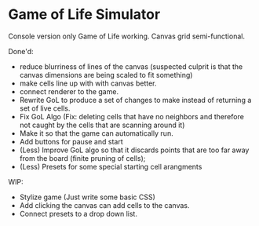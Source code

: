 # Game of Life Simulator
Console version only Game of Life working.
Canvas grid semi-functional.

Done'd:
- reduce blurriness of lines of the canvas (suspected culprit is that the canvas dimensions are being scaled to fit something)
- make cells line up with with canvas better.
- connect renderer to the game.
- Rewrite GoL to produce a set of changes to make instead of returning a set of live cells.
- Fix GoL Algo (Fix: deleting cells that have no neighbors and therefore not caught by the cells that are scanning around it)
- Make it so that the game can automatically run.
- Add buttons for pause and start
- (Less) Improve GoL algo so that it discards points that are too far away from the board (finite pruning of cells);
- (Less) Presets for some special starting cell arangments

WIP:
- Stylize game (Just write some basic CSS)
- Add clicking the canvas can add cells to the canvas.
- Connect presets to a drop down list.